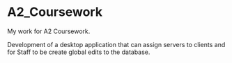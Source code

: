 A2_Coursework
=============
My work for A2 Coursework.

Development of a desktop application that can assign servers to clients and for Staff to be create global edits to the database.
